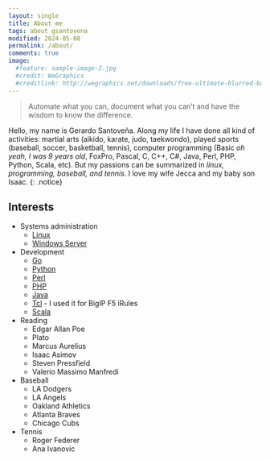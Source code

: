 ```yaml
---
layout: single
title: About me
tags: about gsantovena
modified: 2024-05-08
permalink: /about/
comments: true
image:
  #feature: sample-image-2.jpg
  #credit: WeGraphics
  #creditlink: http://wegraphics.net/downloads/free-ultimate-blurred-background-pack/
---
```


> Automate what you can, document what you can&rsquo;t and have the wisdom to know the difference.

Hello, my name is Gerardo Santoveña. Along my life I have done all kind of activities: martial arts (aikido, karate, judo, taekwondo), played sports (baseball, soccer, basketball, tennis), computer programming (Basic _oh yeah, I was 9 years old_, FoxPro, Pascal, C, C++, C#, Java, Perl, PHP, Python, Scala, etc). But my passions can be summarized in *linux, programming, baseball, and tennis*. I love my wife Jecca and my baby son Isaac.
{: .notice}

## Interests

* Systems administration
    * [Linux](http://www.linuxfoundation.org/)
    * [Windows Server](http://blogs.technet.com/b/windowsserver/)
* Development
    * [Go](https://golang.org/)
    * [Python](https://www.python.org/)
    * [Perl](https://www.perl.org/)
    * [PHP](http://php.net/)
    * [Java](http://www.java.com/en/)
    * [Tcl](https://www.tcl.tk/) - I used it for BigIP F5 iRules
    * [Scala](http://scala-lang.org/)
* Reading
    * Edgar Allan Poe
    * Plato
    * Marcus Aurelius
    * Isaac Asimov
    * Steven Pressfield
    * Valerio Massimo Manfredi
* Baseball
    * LA Dodgers
    * LA Angels
    * Oakland Athletics
    * Atlanta Braves
    * Chicago Cubs
* Tennis
    * Roger Federer
    * Ana Ivanovic

